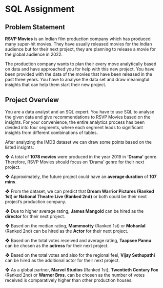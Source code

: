 # SQL Assignment

## Problem Statement

__RSVP Movies__ is an Indian film production company which has produced many super-hit movies. They have usually released movies for the Indian audience but for their next project, they are planning to release a movie for the global audience in 2022.

The production company wants to plan their every move analytically based on data and have approached you for help with this new project. You have been provided with the data of the movies that have been released in the past three years. You have to analyse the data set and draw meaningful insights that can help them start their new project.

## Project Overview
You are a data analyst and an SQL expert. You have to use SQL to analyse the given data and give recommendations to RSVP Movies based on the insights. For your convenience, the entire analytics process has been divided into four segments, where each segment leads to significant insights from different combinations of tables.

After analyzing the IMDB dataset we can draw some points based on the listed insights:

❖ A total of __1078 movies__ were produced in the year 2019 in __‘Drama’__ genre. Therefore, RSVP Movies should focus on ‘Drama’ genre for their next project.

❖ Approximately, the future project could have an __average duration__ of __107 mins__.

❖ From the dataset, we can predict that __Dream Warrior Pictures (Ranked 1st) or National Theatre Live (Ranked 2nd)__ or both could be their next project’s production company.

❖ Due to higher average rating, __James Mangold__ can be hired as the __director__ for their next project.

❖ Based on the median rating, __Mammootty__ (Ranked 1st) or __Mohanlal__ (Ranked 2nd) can be hired as the __Actor__ for their next project.

❖ Based on the total votes received and average rating, __Taapsee Pannu__ can be chosen as the __actress__ for their next project.

❖ Based on the total votes and also for the regional feel, __Vijay Sethupathi__ can be hired as the additional actor for their next project.

❖ As a global partner, __Marvel Studios__ (Ranked 1st), __Twentieth Century Fox__ (Ranked 2nd) or __Warner Bros.__ can be chosen as the number of votes received is comparatively higher than other production houses.
